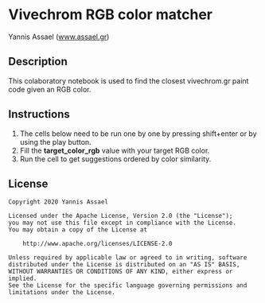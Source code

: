 # Vivechrom RGB color matcher

Yannis Assael (<a href="https://www.assael.gr">www.assael.gr</a>)

## Description

This colaboratory notebook is used to find the closest vivechrom.gr paint code given an RGB color.

## Instructions

1.   The cells below need to be run one by one by pressing shift+enter or by using the play button.
2.   Fill the <b>target_color_rgb</b> value with your target RGB color.
3.   Run the cell to get suggestions ordered by color similarity.

## License
```
Copyright 2020 Yannis Assael
 
Licensed under the Apache License, Version 2.0 (the "License");
you may not use this file except in compliance with the License.
You may obtain a copy of the License at
 
    http://www.apache.org/licenses/LICENSE-2.0
 
Unless required by applicable law or agreed to in writing, software
distributed under the License is distributed on an "AS IS" BASIS,
WITHOUT WARRANTIES OR CONDITIONS OF ANY KIND, either express or implied.
See the License for the specific language governing permissions and
limitations under the License.
```
